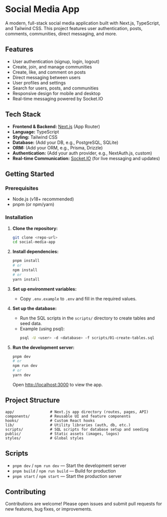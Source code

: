 # Social Media App

A modern, full-stack social media application built with Next.js, TypeScript, and Tailwind CSS. This project features user authentication, posts, comments, communities, direct messaging, and more.

## Features

- User authentication (signup, login, logout)
- Create, join, and manage communities
- Create, like, and comment on posts
- Direct messaging between users
- User profiles and settings
- Search for users, posts, and communities
- Responsive design for mobile and desktop
- Real-time messaging powered by Socket.IO

## Tech Stack

- **Frontend & Backend:** [Next.js](https://nextjs.org/) (App Router)
- **Language:** TypeScript
- **Styling:** Tailwind CSS
- **Database:** (Add your DB, e.g., PostgreSQL, SQLite)
- **ORM:** (Add your ORM, e.g., Prisma, Drizzle)
- **Authentication:** (Add your auth provider, e.g., NextAuth.js, custom)
- **Real-time Communication:** [Socket.IO](https://socket.io/) (for live messaging and updates)

## Getting Started

### Prerequisites

- Node.js (v18+ recommended)
- pnpm (or npm/yarn)

### Installation

1. **Clone the repository:**
   ```bash
   git clone <repo-url>
   cd social-media-app
   ```
2. **Install dependencies:**
   ```bash
   pnpm install
   # or
   npm install
   # or
   yarn install
   ```
3. **Set up environment variables:**
   - Copy `.env.example` to `.env` and fill in the required values.

4. **Set up the database:**
   - Run the SQL scripts in the `scripts/` directory to create tables and seed data.
   - Example (using psql):
     ```bash
     psql -U <user> -d <database> -f scripts/01-create-tables.sql
     ```

5. **Run the development server:**
   ```bash
   pnpm dev
   # or
   npm run dev
   # or
   yarn dev
   ```
   Open [http://localhost:3000](http://localhost:3000) to view the app.

## Project Structure

```
app/                # Next.js app directory (routes, pages, API)
components/         # Reusable UI and feature components
hooks/              # Custom React hooks
lib/                # Utility libraries (auth, db, etc.)
scripts/            # SQL scripts for database setup and seeding
public/             # Static assets (images, logos)
styles/             # Global styles
```

## Scripts

- `pnpm dev` / `npm run dev` — Start the development server
- `pnpm build` / `npm run build` — Build for production
- `pnpm start` / `npm start` — Start the production server

## Contributing

Contributions are welcome! Please open issues and submit pull requests for new features, bug fixes, or improvements.